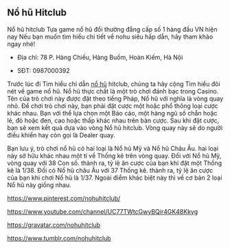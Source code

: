 ## Nổ hũ Hitclub

Nổ hũ hitclub Tựa game nổ hũ đổi thưởng đẳng cấp số 1 hàng đầu VN hiện nay Nếu bạn muốn tìm hiểu chi tiết về nohu siêu hấp dẫn, hãy tham khảo ngay nhé!

- Địa chỉ: 78 P. Hàng Chiếu, Hàng Buồm, Hoàn Kiếm, Hà Nội

- SĐT: 0987000392

Trước lúc đi Tìm hiểu chỉ dẫn [nổ hũ](https://hitclubgame.art/no-hu/) hitclub, chúng ta hãy cộng Tìm hiểu đôi nét về game nổ hũ. Nổ hũ thực chất là một trò chơi đánh bạc trong Casino. Tên của trò chơi này được đặt theo tiếng Pháp, Nổ hũ với nghĩa là vòng quay nhỏ. Để chơi trò chơi này, bạn phải đặt cược một hoặc phổ thông loại cược khác nhau. Bạn với thể lựa chọn một Báo cáo, một hàng ngũ số chẵn hoặc lẻ, đỏ hoặc đen, cao hoặc thấp khác nhau trên bàn cược. Sau khi đặt cược, bạn sẽ xem kết quả dựa vào vòng Nổ hũ hitclub. Vòng quay này sẽ do người điều khiển hay còn gọi là Dealer quay.

Bạn lưu ý, trò chơi nổ hũ có hai loại là Nổ hũ Mỹ và Nổ hũ Châu Âu. hai loại này sở hữu khác nhau một tí về Thống kê trên vòng quay. Đối với Nổ hũ Mỹ, vòng quay với 38 Con số. thành ra, tỷ lệ ăn cược của bạn khi đặt một Thống kê là 1/38. Đối có Nổ hũ châu Âu với 37 Thống kê. thành ra, tỷ lệ ăn cược của bạn khi chơi Nổ hũ là 1/37. Ngoài điểm khác biệt này thì về cơ bản 2 loại Nổ hũ này giống nhau.

https://www.pinterest.com/nohuhitclub/

https://www.youtube.com/channel/UC77TWtcGwyBQir4GK48Kkyg

https://gravatar.com/nohuhitclub

https://www.tumblr.com/nohuhitclub

